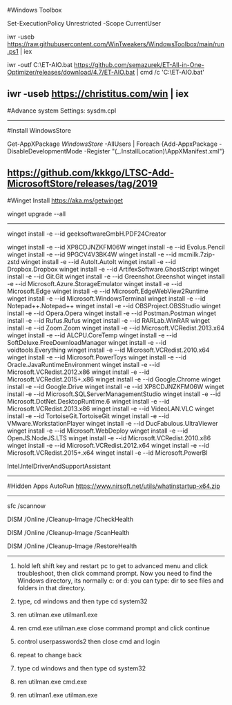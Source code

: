 #Windows Toolbox 

Set-ExecutionPolicy Unrestricted -Scope CurrentUser

iwr -useb https://raw.githubusercontent.com/WinTweakers/WindowsToolbox/main/run.ps1 | iex


iwr -outf C:\ET-AIO.bat https://github.com/semazurek/ET-All-in-One-Optimizer/releases/download/4.7/ET-AIO.bat | cmd /c 'C:\ET-AIO.bat'


iwr -useb https://christitus.com/win | iex
-------------------
#Advance system Settings: sysdm.cpl

-------------------
#Install WindowsStore

Get-AppXPackage *WindowsStore* -AllUsers | Foreach {Add-AppxPackage -DisableDevelopmentMode -Register "$($_.InstallLocation)\AppXManifest.xml"}

https://github.com/kkkgo/LTSC-Add-MicrosoftStore/releases/tag/2019
-------------------
#Winget Install 
https://aka.ms/getwinget


winget upgrade --all

---------------

winget install -e --id geeksoftwareGmbH.PDF24Creator

winget install -e --id XP8CDJNZKFM06W
winget install -e --id Evolus.Pencil
winget install -e --id 9PGCV4V3BK4W
winget install -e --id mcmilk.7zip-zstd
winget install -e --id AutoIt.AutoIt
winget install -e --id Dropbox.Dropbox
winget install -e --id ArtifexSoftware.GhostScript
winget install -e --id Git.Git
winget install -e --id Greenshot.Greenshot
winget install -e --id Microsoft.Azure.StorageEmulator
winget install -e --id Microsoft.Edge
winget install -e --id Microsoft.EdgeWebView2Runtime
winget install -e --id Microsoft.WindowsTerminal
winget install -e --id Notepad++.Notepad++
winget install -e --id OBSProject.OBSStudio
winget install -e --id Opera.Opera
winget install -e --id Postman.Postman
winget install -e --id Rufus.Rufus
winget install -e --id RARLab.WinRAR
winget install -e --id Zoom.Zoom
winget install -e --id Microsoft.VCRedist.2013.x64
winget install -e --id ALCPU.CoreTemp
winget install -e --id SoftDeluxe.FreeDownloadManager
winget install -e --id voidtools.Everything
winget install -e --id Microsoft.VCRedist.2010.x64
winget install -e --id Microsoft.PowerToys
winget install -e --id Oracle.JavaRuntimeEnvironment
winget install -e --id Microsoft.VCRedist.2012.x86
winget install -e --id Microsoft.VCRedist.2015+.x86
winget install -e --id Google.Chrome
winget install -e --id Google.Drive
winget install -e --id XP8CDJNZKFM06W
winget install -e --id Microsoft.SQLServerManagementStudio
winget install -e --id Microsoft.DotNet.DesktopRuntime.6
winget install -e --id Microsoft.VCRedist.2013.x86
winget install -e --id VideoLAN.VLC
winget install -e --id TortoiseGit.TortoiseGit
winget install -e --id VMware.WorkstationPlayer
winget install -e --id DucFabulous.UltraViewer
winget install -e --id Microsoft.WebDeploy
winget install -e --id OpenJS.NodeJS.LTS
winget install -e --id Microsoft.VCRedist.2010.x86
winget install -e --id Microsoft.VCRedist.2012.x64
winget install -e --id Microsoft.VCRedist.2015+.x64
winget install -e --id Microsoft.PowerBI

Intel.IntelDriverAndSupportAssistant

---------------
#Hidden Apps AutoRun
https://www.nirsoft.net/utils/whatinstartup-x64.zip



---------------
sfc /scannow

DISM /Online /Cleanup-Image /CheckHealth

DISM /Online /Cleanup-Image /ScanHealth

DISM /Online /Cleanup-Image /RestoreHealth

---------------


1. hold left shift key and restart pc to get to advanced menu
 and click troubleshoot, then click command prompt.
Now you need to find the Windows directory, its normally c: or d: you can type: dir to see files and folders in that directory.

2. type, cd windows and then type cd system32

3. ren utilman.exe utilman1.exe

4. ren cmd.exe utilman.exe close command prompt and click continue

5. control userpasswords2 then close cmd and login

6. repeat to change back

7. type cd windows and then type cd system32

8. ren utilman.exe cmd.exe

9. ren utilman1.exe utilman.exe
